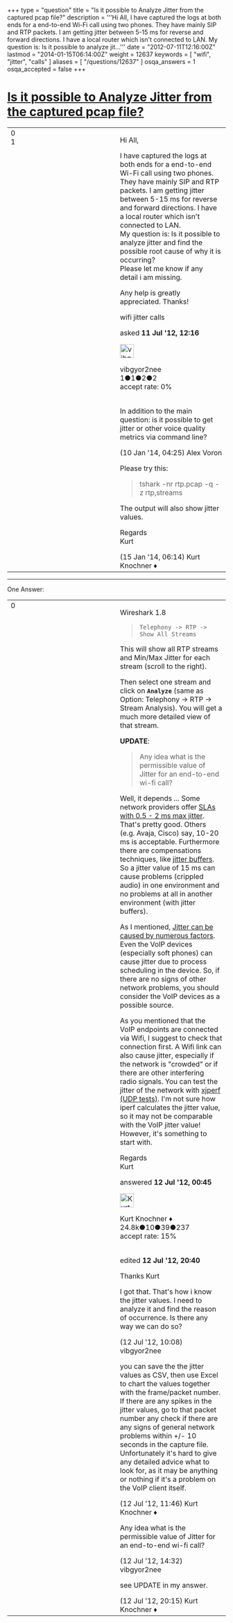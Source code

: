 +++
type = "question"
title = "Is it possible to Analyze Jitter from the captured pcap file?"
description = '''Hi All, I have captured the logs at both ends for a end-to-end Wi-Fi call using two phones. They have mainly SIP and RTP packets. I am getting jitter between 5-15 ms for reverse and forward directions. I have a local router which isn&#x27;t connected to LAN.  My question is: Is it possible to analyze jit...'''
date = "2012-07-11T12:16:00Z"
lastmod = "2014-01-15T06:14:00Z"
weight = 12637
keywords = [ "wifi", "jitter", "calls" ]
aliases = [ "/questions/12637" ]
osqa_answers = 1
osqa_accepted = false
+++

<div class="headNormal">

# [Is it possible to Analyze Jitter from the captured pcap file?](/questions/12637/is-it-possible-to-analyze-jitter-from-the-captured-pcap-file)

</div>

<div id="main-body">

<div id="askform">

<table id="question-table" style="width:100%;"><colgroup><col style="width: 50%" /><col style="width: 50%" /></colgroup><tbody><tr class="odd"><td style="width: 30px; vertical-align: top"><div class="vote-buttons"><span id="post-12637-upvote" class="ajax-command post-vote up" rel="nofollow" title="I like this post (click again to cancel)"> </span><div id="post-12637-score" class="post-score" title="current number of votes">0</div><span id="post-12637-downvote" class="ajax-command post-vote down" rel="nofollow" title="I dont like this post (click again to cancel)"> </span> <span id="favorite-mark" class="ajax-command favorite-mark" rel="nofollow" title="mark/unmark this question as favorite (click again to cancel)"> </span><div id="favorite-count" class="favorite-count">1</div></div></td><td><div id="item-right"><div class="question-body"><p>Hi All,</p><p>I have captured the logs at both ends for a end-to-end Wi-Fi call using two phones. They have mainly SIP and RTP packets. I am getting jitter between 5-15 ms for reverse and forward directions. I have a local router which isn't connected to LAN.<br />
My question is: Is it possible to analyze jitter and find the possible root cause of why it is occurring?<br />
Please let me know if any detail i am missing.</p><p>Any help is greatly appreciated. Thanks!</p></div><div id="question-tags" class="tags-container tags"><span class="post-tag tag-link-wifi" rel="tag" title="see questions tagged &#39;wifi&#39;">wifi</span> <span class="post-tag tag-link-jitter" rel="tag" title="see questions tagged &#39;jitter&#39;">jitter</span> <span class="post-tag tag-link-calls" rel="tag" title="see questions tagged &#39;calls&#39;">calls</span></div><div id="question-controls" class="post-controls"></div><div class="post-update-info-container"><div class="post-update-info post-update-info-user"><p>asked <strong>11 Jul '12, 12:16</strong></p><img src="https://secure.gravatar.com/avatar/605d70d2a09cf6f80f885269114d0bf3?s=32&amp;d=identicon&amp;r=g" class="gravatar" width="32" height="32" alt="vibgyor2nee&#39;s gravatar image" /><p><span>vibgyor2nee</span><br />
<span class="score" title="1 reputation points">1</span><span title="1 badges"><span class="badge1">●</span><span class="badgecount">1</span></span><span title="2 badges"><span class="silver">●</span><span class="badgecount">2</span></span><span title="2 badges"><span class="bronze">●</span><span class="badgecount">2</span></span><br />
<span class="accept_rate" title="Rate of the user&#39;s accepted answers">accept rate:</span> <span title="vibgyor2nee has no accepted answers">0%</span> </br></br></p></div></div><div id="comments-container-12637" class="comments-container"><span id="28768"></span><div id="comment-28768" class="comment"><div id="post-28768-score" class="comment-score"></div><div class="comment-text"><p>In addition to the main question: is it possible to get jitter or other voice quality metrics via command line?</p></div><div id="comment-28768-info" class="comment-info"><span class="comment-age">(10 Jan '14, 04:25)</span> <span class="comment-user userinfo">Alex Voron</span></div></div><span id="28907"></span><div id="comment-28907" class="comment"><div id="post-28907-score" class="comment-score"></div><div class="comment-text"><p>Please try this:</p><blockquote><p>tshark -nr rtp.pcap -q -z rtp,streams</p></blockquote><p>The output will also show jitter values.</p><p>Regards<br />
Kurt</p></div><div id="comment-28907-info" class="comment-info"><span class="comment-age">(15 Jan '14, 06:14)</span> <span class="comment-user userinfo">Kurt Knochner ♦</span></div></div></div><div id="comment-tools-12637" class="comment-tools"></div><div class="clear"></div><div id="comment-12637-form-container" class="comment-form-container"></div><div class="clear"></div></div></td></tr></tbody></table>

------------------------------------------------------------------------

<div class="tabBar">

<span id="sort-top"></span>

<div class="headQuestions">

One Answer:

</div>

</div>

<span id="12649"></span>

<div id="answer-container-12649" class="answer">

<table style="width:100%;"><colgroup><col style="width: 50%" /><col style="width: 50%" /></colgroup><tbody><tr class="odd"><td style="width: 30px; vertical-align: top"><div class="vote-buttons"><span id="post-12649-upvote" class="ajax-command post-vote up" rel="nofollow" title="I like this post (click again to cancel)"> </span><div id="post-12649-score" class="post-score" title="current number of votes">0</div><span id="post-12649-downvote" class="ajax-command post-vote down" rel="nofollow" title="I dont like this post (click again to cancel)"> </span></div></td><td><div class="item-right"><div class="answer-body"><p>Wireshark 1.8</p><blockquote><p><code>Telephony -&gt; RTP -&gt; Show All Streams</code><br />
</p></blockquote><p>This will show all RTP streams and Min/Max Jitter for each stream (scroll to the right).</p><p>Then select one stream and click on <strong><code>Analyze</code></strong> (same as Option: Telephony -&gt; RTP -&gt; Stream Analysis). You will get a much more detailed view of that stream.</p><p><strong>UPDATE</strong>:</p><blockquote><p>Any idea what is the permissible value of Jitter for an end-to-end wi-fi call?</p></blockquote><p>Well, it depends ... Some network providers offer <a href="http://www.verizonbusiness.com/terms/us/products/advantage/">SLAs with 0.5 - 2 ms max jitter</a>. That's pretty good. Others (e.g. Avaja, Cisco) say, 10-20 ms is acceptable. Furthermore there are compensations techniques, like <a href="http://www.voiptroubleshooter.com/indepth/jittersources.html">jitter buffers</a>. So a jitter value of 15 ms can cause problems (crippled audio) in one environment and no problems at all in another environment (with jitter buffers).</p><p>As I mentioned, <a href="http://www.voiptroubleshooter.com/indepth/jittersources.html">Jitter can be caused by numerous factors</a>. Even the VoIP devices (especially soft phones) can cause jitter due to process scheduling in the device. So, if there are no signs of other network problems, you should consider the VoIP devices as a possible source.</p><p>As you mentioned that the VoIP endpoints are connected via Wifi, I suggest to check that connection first. A Wifi link can also cause jitter, especially if the network is "crowded" or if there are other interfering radio signals. You can test the jitter of the network with <a href="http://code.google.com/p/xjperf/">xjperf (UDP tests)</a>. I'm not sure how iperf calculates the jitter value, so it may not be comparable with the VoIP jitter value! However, it's something to start with.</p><p>Regards<br />
Kurt</p></div><div class="answer-controls post-controls"></div><div class="post-update-info-container"><div class="post-update-info post-update-info-user"><p>answered <strong>12 Jul '12, 00:45</strong></p><img src="https://secure.gravatar.com/avatar/23b7bf5b13bc2c98b2e8aa9869ca5d75?s=32&amp;d=identicon&amp;r=g" class="gravatar" width="32" height="32" alt="Kurt%20Knochner&#39;s gravatar image" /><p><span>Kurt Knochner ♦</span><br />
<span class="score" title="24767 reputation points"><span>24.8k</span></span><span title="10 badges"><span class="badge1">●</span><span class="badgecount">10</span></span><span title="39 badges"><span class="silver">●</span><span class="badgecount">39</span></span><span title="237 badges"><span class="bronze">●</span><span class="badgecount">237</span></span><br />
<span class="accept_rate" title="Rate of the user&#39;s accepted answers">accept rate:</span> <span title="Kurt Knochner has 344 accepted answers">15%</span> </br></br></p></div><div class="post-update-info post-update-info-edited"><p><span> edited <strong>12 Jul '12, 20:40</strong> </span></p></div></div><div id="comments-container-12649" class="comments-container"><span id="12662"></span><div id="comment-12662" class="comment"><div id="post-12662-score" class="comment-score"></div><div class="comment-text"><p>Thanks Kurt</p><p>I got that. That's how i know the jitter values. I need to analyze it and find the reason of occurrence. Is there any way we can do so?</p></div><div id="comment-12662-info" class="comment-info"><span class="comment-age">(12 Jul '12, 10:08)</span> <span class="comment-user userinfo">vibgyor2nee</span></div></div><span id="12664"></span><div id="comment-12664" class="comment"><div id="post-12664-score" class="comment-score"></div><div class="comment-text"><p>you can save the the jitter values as CSV, then use Excel to chart the values together with the frame/packet number. If there are any spikes in the jitter values, go to that packet number any check if there are any signs of general network problems within +/- 10 seconds in the capture file. Unfortunately it's hard to give any detailed advice what to look for, as it may be anything or nothing if it's a problem on the VoIP client itself.</p></div><div id="comment-12664-info" class="comment-info"><span class="comment-age">(12 Jul '12, 11:46)</span> <span class="comment-user userinfo">Kurt Knochner ♦</span></div></div><span id="12672"></span><div id="comment-12672" class="comment"><div id="post-12672-score" class="comment-score"></div><div class="comment-text"><p>Any idea what is the permissible value of Jitter for an end-to-end wi-fi call?</p></div><div id="comment-12672-info" class="comment-info"><span class="comment-age">(12 Jul '12, 14:32)</span> <span class="comment-user userinfo">vibgyor2nee</span></div></div><span id="12682"></span><div id="comment-12682" class="comment"><div id="post-12682-score" class="comment-score"></div><div class="comment-text"><p>see UPDATE in my answer.</p></div><div id="comment-12682-info" class="comment-info"><span class="comment-age">(12 Jul '12, 20:15)</span> <span class="comment-user userinfo">Kurt Knochner ♦</span></div></div></div><div id="comment-tools-12649" class="comment-tools"></div><div class="clear"></div><div id="comment-12649-form-container" class="comment-form-container"></div><div class="clear"></div></div></td></tr></tbody></table>

</div>

<div class="paginator-container-left">

</div>

</div>

</div>

